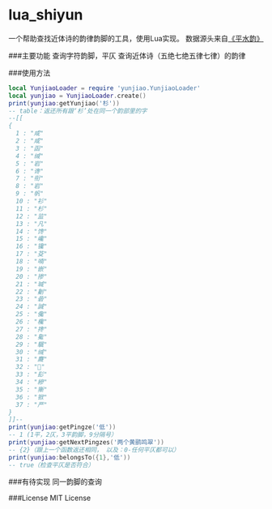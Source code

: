 # lua_shiyun
一个帮助查找近体诗的韵律韵脚的工具，使用Lua实现。
数据源头来自[《平水韵》](https://zh.wikisource.org/zh-hans/%E5%B9%B3%E6%B0%B4%E9%9F%BB)

###主要功能
查询字符韵脚，平仄
查询近体诗（五绝七绝五律七律）的韵律

###使用方法
```lua
local YunjiaoLoader = require 'yunjiao.YunjiaoLoader'
local yunjiao = YunjiaoLoader.create()
print(yunjiao:getYunjiao('杉'))
-- table：返还所有跟‘杉’处在同一个韵部里的字
--[[
{
  1 : "咸"
  2 : "咸"
  3 : "函"
  4 : "缄"
  5 : "岩"
  6 : "谗"
  7 : "衔"
  8 : "岩"
  9 : "帆"  
  10 : "衫"
  11 : "杉"
  12 : "监"
  13 : "凡"         
  14 : "馋"
  15 : "巉"
  16 : "镵"
  17 : "芟"         
  18 : "喃"
  19 : "嵌"
  20 : "掺"
  21 : "瑊"
  22 : "劖"
  23 : "碞"
  24 : "諴"
  25 : "儳"
  26 : "欃"
  27 : "搀"
  28 : "毚"
  29 : "颿"
  30 : "缄"
  31 : "麙"
  32 : "𧮪"
  33 : "髟"
  34 : "縿"
  35 : "獑"
  36 : "锨"
  37 : "严"
}
]]--
print(yunjiao:getPingze('低'))
-- 1 (1平，2仄，3平韵脚，9分隔号）
print(yunjiao:getNextPingzes('两个黄鹂鸣翠'))
-- {2}（跟上一个函数返还相同， 以及：0-任何平仄都可以）
print(yunjiao:belongsTo({1},'低'))
-- true（检查平仄是否符合）
```

###有待实现
同一韵脚的查询

###License
MIT License

